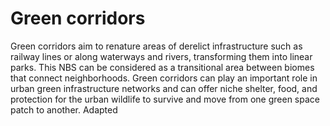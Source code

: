 # Green corridors
Green corridors aim to renature areas of derelict infrastructure such as railway lines or along waterways and rivers, transforming them into linear parks. This NBS can be considered as a transitional area between biomes that connect neighborhoods. Green corridors can play an important role in urban green infrastructure networks and can offer niche shelter, food, and protection for the urban wildlife to survive and move from one green space patch to another. Adapted
